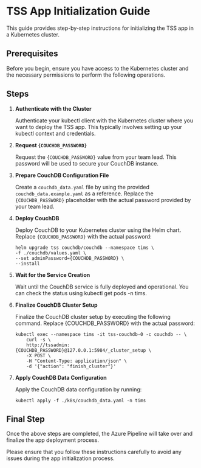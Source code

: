 # TSS App Initialization Guide
This guide provides step-by-step instructions for initializing the TSS app in a Kubernetes cluster.

## Prerequisites
Before you begin, ensure you have access to the Kubernetes cluster and the necessary permissions to perform the following operations.

## Steps
1. **Authenticate with the Cluster**

    Authenticate your kubectl client with the Kubernetes cluster where you want to deploy the TSS app. This typically involves setting up your kubectl context and credentials.

2. **Request `{COUCHDB_PASSWORD}`**

    Request the `{COUCHDB_PASSWORD}` value from your team lead. This password will be used to secure your CouchDB instance.

3. **Prepare CouchDB Configuration File**

    Create a `couchdb_data.yaml` file by using the provided `couchdb_data.example.yaml` as a reference. Replace the `{COUCHDB_PASSWORD}` placeholder with the actual password provided by your team lead.

4. **Deploy CouchDB**

    Deploy CouchDB to your Kubernetes cluster using the Helm chart. Replace `{COUCHDB_PASSWORD}` with the actual password:

    ```
    helm upgrade tss couchdb/couchdb --namespace tims \
    -f ./couchdb/values.yaml \
    --set adminPassword={COUCHDB_PASSWORD} \
    --install
    ```

5. **Wait for the Service Creation**

    Wait until the CouchDB service is fully deployed and operational. You can check the status using kubectl get pods -n tims.

6. **Finalize CouchDB Cluster Setup**

    Finalize the CouchDB cluster setup by executing the following command. Replace {COUCHDB_PASSWORD} with the actual password:

    ```
    kubectl exec --namespace tims -it tss-couchdb-0 -c couchdb -- \
        curl -s \
        http://tssadmin:{COUCHDB_PASSWORD}@127.0.0.1:5984/_cluster_setup \
        -X POST \
        -H "Content-Type: application/json" \
        -d '{"action": "finish_cluster"}'
    ```

7. **Apply CouchDB Data Configuration**

    Apply the CouchDB data configuration by running:

    ```
    kubectl apply -f ./k8s/couchdb_data.yaml -n tims
    ```

## Final Step
Once the above steps are completed, the Azure Pipeline will take over and finalize the app deployment process.

Please ensure that you follow these instructions carefully to avoid any issues during the app initialization process.

